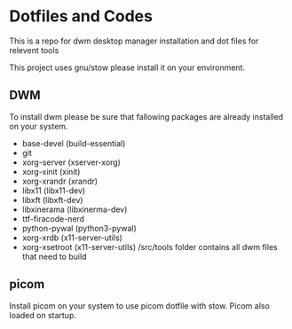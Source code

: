# Dotfiles and Codes

This is a repo for dwm desktop manager installation and dot files for relevent tools

This project uses gnu/stow please install it on your environment.

## DWM

To install dwm please be sure that fallowing packages are already installed on your system. 

* base-devel (build-essential)
* git 
* xorg-server (xserver-xorg)
* xorg-xinit  (xinit)
* xorg-xrandr (xrandr)
* libx11 (libx11-dev)
* libxft (libxft-dev)
* libxinerama (libxinerma-dev)
* ttf-firacode-nerd 
* python-pywal (python3-pywal)
* xorg-xrdb (x11-server-utils)
* xorg-xsetroot (x11-server-utils)
/src/tools folder contains all dwm files that need to build

## picom

Install picom on your system to use picom dotfile with stow. Picom also loaded on startup.
